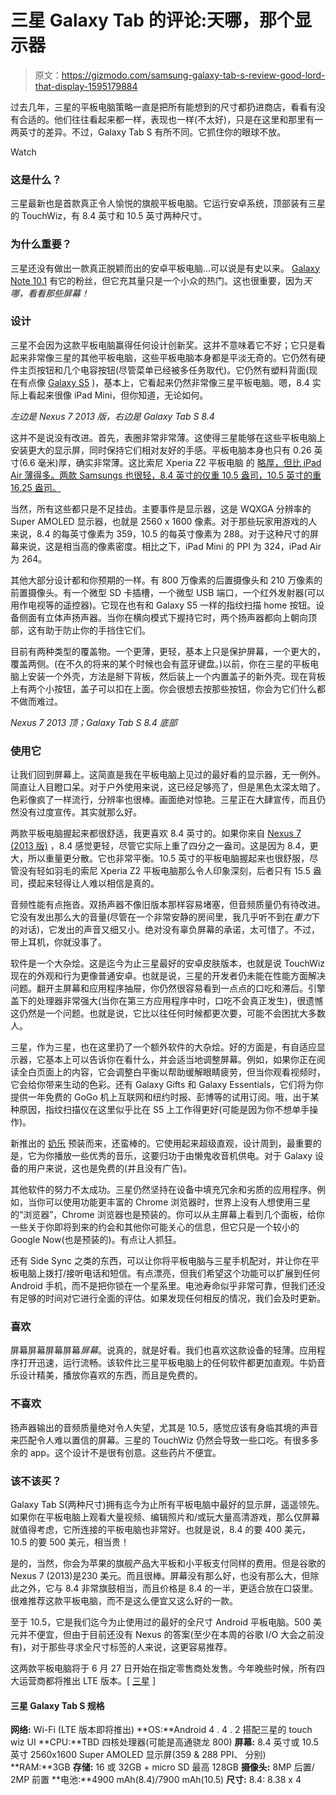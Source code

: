 # 三星 Galaxy Tab 的评论:天哪，那个显示器

> 原文：<https://gizmodo.com/samsung-galaxy-tab-s-review-good-lord-that-display-1595179884>

过去几年，三星的平板电脑策略一直是把所有能想到的尺寸都扔进商店，看看有没有合适的。他们往往看起来都一样，表现也一样(不太好)，只是在这里和那里有一两英寸的差异。不过，Galaxy Tab S 有所不同。它抓住你的眼球不放。

Watch

### 这是什么？

三星最新也是首款真正令人愉悦的旗舰平板电脑。它运行安卓系统，顶部装有三星的 TouchWiz，有 8.4 英寸和 10.5 英寸两种尺寸。

### 为什么重要？

三星还没有做出一款真正脱颖而出的安卓平板电脑...可以说是有史以来。 [Galaxy Note 10.1](http://gizmodo.com/samsung-galaxy-note-10-1-review-can-a-tablet-fix-what-5934818) 有它的粉丝，但它充其量只是一个小众的热门。这也很重要，因为*天哪，看看那些屏幕！*

### 设计

三星不会因为这款平板电脑赢得任何设计创新奖。这并不意味着它不好；它只是看起来非常像三星的其他平板电脑，这些平板电脑本身都是平淡无奇的。它仍然有硬件主页按钮和几个电容按钮(尽管菜单已经被多任务取代)。它仍然有塑料背面(现在有点像 [Galaxy S5](http://gizmodo.com/samsung-galaxy-s5-review-less-is-so-much-more-1563306790) )，基本上，它看起来仍然非常像三星平板电脑。嗯，8.4 实际上看起来很像 iPad Mini，但你知道，无论如何。

*左边是 Nexus 7 2013 版，右边是 Galaxy Tab S 8.4*

这并不是说没有改进。首先，表圈非常非常薄。这使得三星能够在这些平板电脑上安装更大的显示屏，同时保持它们相对友好的手感。平板电脑本身也只有 0.26 英寸(6.6 毫米)厚，确实非常薄。这比索尼 Xperia Z2 平板电脑 的 [略厚，但比 iPad Air 薄得多。两款 Samsungs 也很轻，8.4 英寸的仅重 10.5 盎司，10.5 英寸的重 16.25 盎司。](http://gizmodo.com/sony-xperia-z2-tablet-review-hardware-triumph-softwar-1565712780)

当然，所有这些都只是不足挂齿。主要事件是显示器，这是 WQXGA 分辨率的 Super AMOLED 显示器，也就是 2560 x 1600 像素。对于那些玩家用游戏的人来说，8.4 的每英寸像素为 359，10.5 的每英寸像素为 288。对于这种尺寸的屏幕来说，这是相当高的像素密度。相比之下，iPad Mini 的 PPI 为 324，iPad Air 为 264。

其他大部分设计都和你预期的一样。有 800 万像素的后置摄像头和 210 万像素的前置摄像头。有一个微型 SD 卡插槽，一个微型 USB 端口，一个红外发射器(可以用作电视等的遥控器)。它现在也有和 Galaxy S5 一样的指纹扫描 home 按钮。设备侧面有立体声扬声器。当你在横向模式下握持它时，两个扬声器都向上朝向顶部，这有助于防止你的手挡住它们。

目前有两种类型的覆盖物。一个更薄，更轻，基本上只是保护屏幕，一个更大的，覆盖两侧。(在不久的将来的某个时候也会有蓝牙键盘。)以前，你在三星的平板电脑上安装一个外壳，方法是掰下背板，然后装上一个内置盖子的新外壳。现在背板上有两个小按钮，盖子可以扣在上面。你会很想去按那些按钮，你会为它们什么都不做而难过。

*Nexus 7 2013 顶；Galaxy Tab S 8.4 底部*

### 使用它

让我们回到屏幕上。这简直是我在平板电脑上见过的最好看的显示器，无一例外。简直让人目瞪口呆。对于户外使用来说，这已经足够亮了，但是黑色太深太暗了。色彩像疯了一样流行，分辨率也很棒。画面绝对惊艳。三星正在大肆宣传，而且仍然没有过度宣传。其实就那么好。

两款平板电脑握起来都很舒适，我更喜欢 8.4 英寸的。如果你来自 [Nexus 7 (2013 版)](http://gizmodo.com/nexus-7-2013-review-the-best-small-tablet-even-better-947533058) ，8.4 感觉更轻，尽管它实际上重了四分之一盎司。这是因为 8.4，更大，所以重量更分散。它也非常平衡。10.5 英寸的平板电脑握起来也很舒服，尽管没有轻如羽毛的索尼 Xperia Z2 平板电脑那么令人印象深刻，后者只有 15.5 盎司，摸起来轻得让人难以相信是真的。

音频性能有点拖沓。双扬声器不像旧版本那样容易堵塞，但音频质量仍有待改进。它没有发出那么大的音量(尽管在一个非常安静的房间里，我几乎听不到在*重力*下的对话)，它发出的声音又细又小。绝对没有辜负屏幕的承诺，太可惜了。不过，带上耳机，你就没事了。

软件是一个大杂烩。这是迄今为止三星最好的安卓皮肤版本，也就是说 TouchWiz 现在的外观和行为更像普通安卓。也就是说，三星的开发者仍未能在性能方面解决问题。翻开主屏幕和应用程序抽屉，你仍然很容易看到一点点的口吃和滞后。引擎盖下的处理器非常强大(当你在第三方应用程序中时，口吃不会真正发生)，很遗憾这仍然是一个问题。也就是说，它比以往任何时候都更次要，可能不会困扰大多数人。

三星，作为三星，也在这里扔了一个额外软件的大杂烩。好的方面是，有自适应显示器，它基本上可以告诉你在看什么，并会适当地调整屏幕。例如，如果你正在阅读全白页面上的内容，它会调整白平衡以帮助缓解眼睛疲劳，但当你观看视频时，它会给你带来生动的色彩。还有 Galaxy Gifts 和 Galaxy Essentials，它们将为你提供一年免费的 GoGo 机上互联网和纽约时报、彭博等的试用订阅。哦，出于某种原因，指纹扫描仪在这里似乎比在 S5 上工作得更好(可能是因为你不想单手操作)。

新推出的 [奶乐](http://gizmodo.com/samsung-galaxy-devices-now-get-a-rad-free-music-service-1538696888) 预装而来，还蛮棒的。它使用起来超级直观，设计周到，最重要的是，它为你播放一些优秀的音乐，这要归功于由懒鬼收音机供电。对于 Galaxy 设备的用户来说，这也是免费的(并且没有广告)。

其他软件的努力不太成功。三星仍然坚持在设备中填充冗余和劣质的应用程序。例如，当你可以使用功能更丰富的 Chrome 浏览器时，世界上没有人想使用三星的“浏览器”，Chrome 浏览器也是预装的。你可以从主屏幕上看到几个面板，给你一些关于你即将到来的约会和其他你可能关心的信息，但它只是一个较小的 Google Now(也是预装的)。有点让人抓狂。

还有 Side Sync 之类的东西，可以让你将平板电脑与三星手机配对，并让你在平板电脑上拨打/接听电话和短信。有点漂亮，但我们希望这个功能可以扩展到任何 Android 手机，而不是把你锁在一个星系里。电池寿命似乎非常可靠，但我们还没有足够的时间对它进行全面的评估。如果发现任何相反的情况，我们会及时更新。

### 喜欢

屏幕屏幕屏幕屏幕*屏幕*。说真的，就是好看。我们也喜欢这款设备的轻薄。应用程序打开迅速，运行流畅。该软件比三星平板电脑上的任何软件都更加直观。牛奶音乐设计精美，播放你喜欢的东西，而且是免费的。

### 不喜欢

扬声器输出的音频质量绝对令人失望，尤其是 10.5，感觉应该有身临其境的声音来匹配令人难以置信的屏幕。三星的 TouchWiz 仍然会导致一些口吃。有很多多余的 app。这个设计不是很有创意。这些药片不便宜。

### 该不该买？

Galaxy Tab S(两种尺寸)拥有迄今为止所有平板电脑中最好的显示屏，遥遥领先。如果你在平板电脑上观看大量视频、编辑照片和/或玩大量高清游戏，那么仅屏幕就值得考虑，它所连接的平板电脑也非常好。也就是说，8.4 的要 400 美元，10.5 的要 500 美元，相当贵！

是的，当然，你会为苹果的旗舰产品大平板和小平板支付同样的费用。但是谷歌的 Nexus 7 (2013)是230 美元。而且很棒。屏幕没有那么好，也没有那么大，但除此之外，它与 8.4 非常旗鼓相当，而且价格是 8.4 的一半，更适合放在口袋里。很难推荐这款平板电脑，而不是这么便宜又这么好的一款。

至于 10.5，它是我们迄今为止使用过的最好的全尺寸 Android 平板电脑。500 美元并不便宜，但由于目前还没有 Nexus 的答案(至少在本周的谷歌 I/O 大会之前没有)，对于那些寻求全尺寸标签的人来说，这更容易推荐。

这两款平板电脑将于 6 月 27 日开始在指定零售商处发售。今年晚些时候，所有四大运营商都将推出 LTE 版本。[ [三星](http://www.samsung.com/global/microsite/galaxytabs/) ]

#### 三星 Galaxy Tab S 规格

**网络:** Wi-Fi (LTE 版本即将推出)
**OS:**Android 4 . 4 . 2 搭配三星的 touch wiz UI
**CPU:**TBD 四核处理器(可能是高通骁龙 800)
**屏幕:** 8.4 英寸或 10.5 英寸 2560x1600 Super AMOLED 显示屏(359 & 288 PPI、 分别)
**RAM:**3GB
**存储:** 16 或 32GB + micro SD 最高 128GB
**摄像头:** 8MP 后置/ 2MP 前置
**电池:**4900 mAh(8.4)/7900 mAh(10.5)
**尺寸:** 8.4: 8.38 x 4